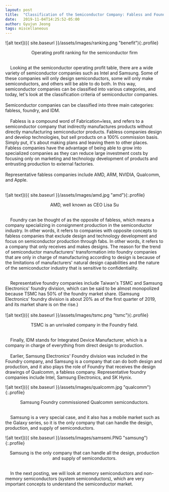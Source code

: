 ```yaml
---
layout: post
title:  "Classification of the Semiconductor Company: Fabless and Foundry"
date:   2019-11-04T14:25:52-05:00
author: Gyujun Jeong
tags: miscellaneous
---
```

![alt text]({{ site.baseurl }}/assets/images/ranking.png "benefit"){:.profile}
<center> Operating profit ranking for the semiconductor firm </center>
<br>




&nbsp;&nbsp;&nbsp;&nbsp;Looking at the semiconductor operating profit table, there are a wide variety of semiconductor companies such as Intel and Samsung. Some of these companies will only design semiconductors, some will only make semiconductors, and others will be able to do both. In this way, semiconductor companies can be classified into various categories, and today, let's look at the classification criteria of semiconductor companies.
<br><br>
Semiconductor companies can be classified into three main categories: fabless, foundry, and IDM.
<br><br>
&nbsp;&nbsp;&nbsp;&nbsp;Fabless is a compound word of Fabrication+less, and refers to a semiconductor company that indirectly manufactures products without directly manufacturing semiconductor products. Fabless companies design and develop technologies, but sell products on a 100% commission basis. Simply put, it's about making plans and leaving them to other places. Fabless companies have the advantage of being able to grow into specialized companies as they can reduce large investment costs by focusing only on marketing and technology development of products and entrusting production to external factories.
<br><br>
Representative fabless companies include AMD, ARM, NVIDIA, Qualcomm, and Apple.<br><br>

![alt text]({{ site.baseurl }}/assets/images/amd.jpg "amd"){:.profile}	
<center> AMD, well known as CEO Lisa Su </center>	
<br>

&nbsp;&nbsp;&nbsp;&nbsp;Foundry can be thought of as the opposite of fabless, which means a company specializing in consignment production in the semiconductor industry. In other words, it refers to companies with opposite concepts to fabless companies that exclude design and technology development and focus on semiconductor production through fabs. In other words, it refers to a company that only receives and makes designs. The reason for the trend of semiconductor manufacturers' transformation into foundry companies that are only in charge of manufacturing according to design is because of the limitations of manufacturers' natural design capabilities and the nature of the semiconductor industry that is sensitive to confidentiality.<br><br>

&nbsp;&nbsp;&nbsp;&nbsp;Representative foundry companies include Taiwan's TSMC and Samsung Electronics' foundry division, which can be said to be almost monopolized because TSMC has 50% of the foundry market share. (Samsung Electronics' foundry division is about 20% as of the first quarter of 2019, and its market share is on the rise.)
<br><br>
![alt text]({{ site.baseurl }}/assets/images/tsmc.png "tsmc"){:.profile}
<center> TSMC is an unrivaled company in the Foundry field. </center>	
<br>


&nbsp;&nbsp;&nbsp;&nbsp;Finally, IDM stands for Integrated Device Manufacturer, which is a company in charge of everything from direct design to production.<br><br>
&nbsp;&nbsp;&nbsp;&nbsp;Earlier, Samsung Electronics' Foundry division was included in the Foundry company, and Samsung is a company that can do both design and production, and it also plays the role of Foundry that receives the design drawings of Qualcomm, a fabless company. Representative foundry companies include Intel, Samsung Electronics, and SK Hynix.

![alt text]({{ site.baseurl }}/assets/images/qualcomm.jpg "qualcomm"){:.profile}
<center>Samsung Foundry commissioned Qualcomm semiconductors. </center>
<br>

&nbsp;&nbsp;&nbsp;&nbsp;Samsung is a very special case, and it also has a mobile market such as the Galaxy series, so it is the only company that can handle the design, production, and supply of semiconductors.

![alt text]({{ site.baseurl }}/assets/images/samsemi.PNG "samsung"){:.profile}
<center> Samsung is the only company that can handle all the design, production and supply of semiconductors. </center>	
<br>

&nbsp;&nbsp;&nbsp;&nbsp;In the next posting, we will look at memory semiconductors and non-memory semiconductors (system semiconductors), which are very important concepts to understand the semiconductor market.
